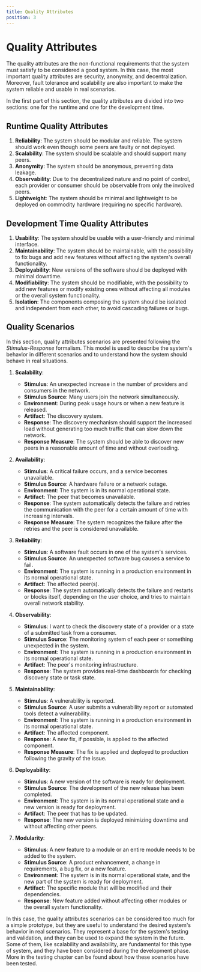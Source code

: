 ```yaml
---
title: Quality Attributes
position: 3
---
```


# Quality Attributes

The quality attributes are the non-functional requirements that the system must satisfy to be considered a good system. In this case, the most important quality attributes are security, anonymity, and decentralization. Moreover, fault tolerance and scalability are also important to make the system reliable and usable in real scenarios.

In the first part of this section, the quality attributes are divided into two sections: one for the runtime and one for the development time.

## Runtime Quality Attributes

1. **Reliability**: The system should be modular and reliable. The system should work even though some peers are faulty or not deployed.
2. **Scalability**: The system should be scalable and should support many peers.
3. **Anonymity**: The system should be anonymous, preventing data leakage.
4. **Observability**: Due to the decentralized nature and no point of control, each provider or consumer should be observable from only the involved peers.
5. **Lightweight**: The system should be minimal and lightweight to be deployed on commodity hardware (requiring no specific hardware).

## Development Time Quality Attributes

1. **Usability**: The system should be usable with a user-friendly and minimal interface.
2. **Maintainability**: The system should be maintainable, with the possibility to fix bugs and add new features without affecting the system's overall functionality.
3. **Deployability**: New versions of the software should be deployed with minimal downtime.
4. **Modifiability**: The system should be modifiable, with the possibility to add new features or modify existing ones without affecting all modules or the overall system functionality.
5. **Isolation**: The components composing the system should be isolated and independent from each other, to avoid cascading failures or bugs.

## Quality Scenarios

In this section, quality attributes scenarios are presented following the *Stimulus-Response* formalism. This model is used to describe the system's behavior in different scenarios and to understand how the system should behave in real situations.

1. **Scalability**:
    - **Stimulus**: An unexpected increase in the number of providers and consumers in the network.
    - **Stimulus Source**: Many users join the network simultaneously.
    - **Environment**: During peak usage hours or when a new feature is released.
    - **Artifact**: The discovery system.
    - **Response**: The discovery mechanism should support the increased load without generating too much traffic that can slow down the network.
    - **Response Measure**: The system should be able to discover new peers in a reasonable amount of time and without overloading.

2. **Availability**:
    - **Stimulus**: A critical failure occurs, and a service becomes unavailable.
    - **Stimulus Source**: A hardware failure or a network outage.
    - **Environment**: The system is in its normal operational state.
    - **Artifact**: The peer that becomes unavailable.
    - **Response**: The system automatically detects the failure and retries the communication with the peer for a certain amount of time with increasing intervals.
    - **Response Measure**: The system recognizes the failure after the retries and the peer is considered unavailable.

3. **Reliability**:
    - **Stimulus**: A software fault occurs in one of the system's services.
    - **Stimulus Source**: An unexpected software bug causes a service to fail.
    - **Environment**: The system is running in a production environment in its normal operational state.
    - **Artifact**: The affected peer(s).
    - **Response**: The system automatically detects the failure and restarts or blocks itself, depending on the user choice, and tries to maintain overall network stability.

4. **Observability**:
    - **Stimulus**: I want to check the discovery state of a provider or a state of a submitted task from a consumer.
    - **Stimulus Source**: The monitoring system of each peer or something unexpected in the system.
    - **Environment**: The system is running in a production environment in its normal operational state.
    - **Artifact**: The peer's monitoring infrastructure.
    - **Response**: The system provides real-time dashboards for checking discovery state or task state.

5. **Maintainability**:
    - **Stimulus**: A vulnerability is reported.
    - **Stimulus Source**: A user submits a vulnerability report or automated tools detect a vulnerability.
    - **Environment**: The system is running in a production environment in its normal operational state.
    - **Artifact**: The affected component.
    - **Response**: A new fix, if possible, is applied to the affected component.
    - **Response Measure**: The fix is applied and deployed to production following the gravity of the issue.

6. **Deployability**:
    - **Stimulus**: A new version of the software is ready for deployment.
    - **Stimulus Source**: The development of the new release has been completed.
    - **Environment**: The system is in its normal operational state and a new version is ready for deployment.
    - **Artifact**: The peer that has to be updated.
    - **Response**: The new version is deployed minimizing downtime and without affecting other peers.

7. **Modularity**:
    - **Stimulus**: A new feature to a module or an entire module needs to be added to the system.
    - **Stimulus Source**: A product enhancement, a change in requirements, a bug fix, or a new feature.
    - **Environment**: The system is in its normal operational state, and the new part of the system is ready for deployment.
    - **Artifact**: The specific module that will be modified and their dependencies.
    - **Response**: New feature added without affecting other modules or the overall system functionality.

In this case, the quality attributes scenarios can be considered too much for a simple prototype, but they are useful to understand the desired system's behavior in real scenarios. They represent a base for the system's testing and validation, and they can be used to expand the system in the future. Some of them, like scalability and availability, are fundamental for this type of system, and they have been considered during the development phase. More in the testing chapter can be found about how these scenarios have been tested.
